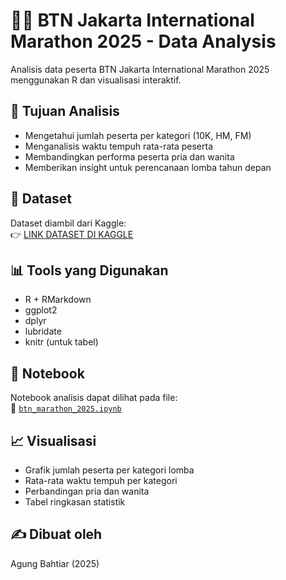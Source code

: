 # 🏃‍♂️ BTN Jakarta International Marathon 2025 - Data Analysis

Analisis data peserta BTN Jakarta International Marathon 2025 menggunakan R dan visualisasi interaktif.

## 🎯 Tujuan Analisis
- Mengetahui jumlah peserta per kategori (10K, HM, FM)
- Menganalisis waktu tempuh rata-rata peserta
- Membandingkan performa peserta pria dan wanita
- Memberikan insight untuk perencanaan lomba tahun depan

## 📁 Dataset
Dataset diambil dari Kaggle:  
👉 [LINK DATASET DI KAGGLE](https://www.kaggle.com/datasets/kevinnwu/btn-jakarta-intl-marathon-2025)

## 📊 Tools yang Digunakan
- R + RMarkdown
- ggplot2
- dplyr
- lubridate
- knitr (untuk tabel)

## 📓 Notebook
Notebook analisis dapat dilihat pada file:  
📎 [`btn_marathon_2025.ipynb`]([btn_marathon_2025.ipynb](https://github.com/bahtiaragung/btn-marathon-2025/blob/main/analysis-btn-jakim-2025.ipynb))

## 📈 Visualisasi
- Grafik jumlah peserta per kategori lomba
- Rata-rata waktu tempuh per kategori
- Perbandingan pria dan wanita
- Tabel ringkasan statistik

## ✍️ Dibuat oleh
Agung Bahtiar (2025)
